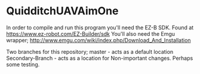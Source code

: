 # QuidditchUAVAimOne
In order to compile and run this program you'll need the EZ-B SDK. 
Found at https://www.ez-robot.com/EZ-Builder/sdk
You'll also need the Emgu wrapper; http://www.emgu.com/wiki/index.php/Download_And_Installation


Two branches for this repository;
master - acts as a default location
Secondary-Branch - acts as a location for Non-important changes. Perhaps some testing. 
